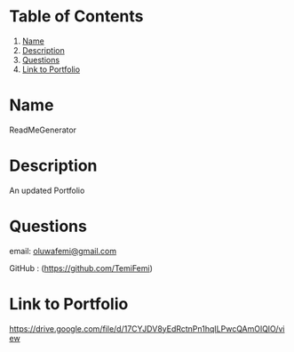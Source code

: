 # Table of Contents
1. [Name](#Name)
2. [Description](#Description)
3. [Questions](#Questions)
4. [Link to Portfolio](#LinktoPortfolio)

# Name
 ReadMeGenerator

# Description
An updated Portfolio 


# Questions
 email:
 oluwafemi@gmail.com

 GitHub : (https://github.com/TemiFemi)

# Link to Portfolio
https://drive.google.com/file/d/17CYJDV8yEdRctnPn1hqILPwcQAmOlQlO/view 